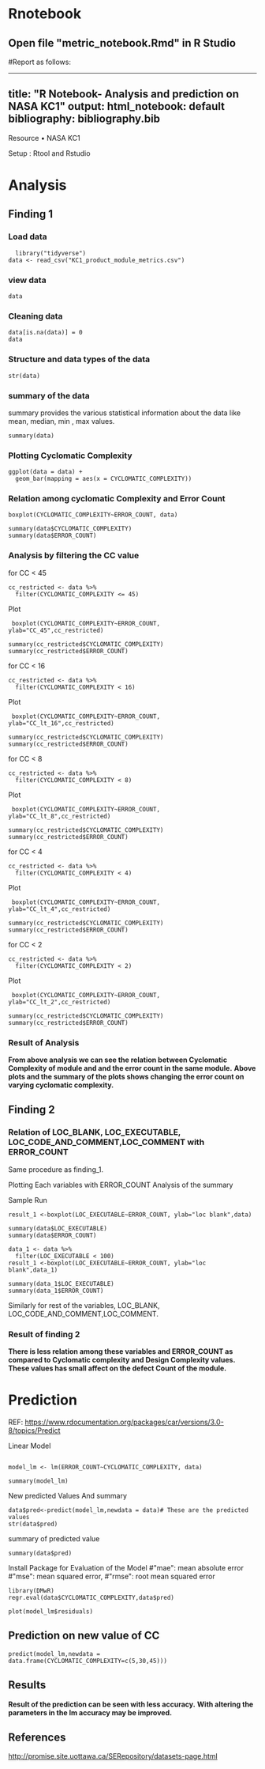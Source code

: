 # Rnotebook
## Open file "metric_notebook.Rmd" in R Studio

#Report as follows: 

---
title: "R Notebook- Analysis and prediction on NASA KC1"
output:
  html_notebook: default
bibliography: bibliography.bib
---
                              
Resource 
• NASA KC1

Setup :
 Rtool and Rstudio

# **Analysis** 

##  Finding 1

### Load data

```{r}
  library("tidyverse")
data <- read_csv("KC1_product_module_metrics.csv")

```
### view data
```{r}
data
```
### Cleaning data 
```{r}
data[is.na(data)] = 0
data
```

### Structure and data types of the data 
```{r}
str(data)
```

### summary of the data 
  summary provides the various statistical information about the data like mean, median, min , max values. 
```{r}
summary(data)
```
### Plotting  Cyclomatic Complexity

```{r}
ggplot(data = data) + 
  geom_bar(mapping = aes(x = CYCLOMATIC_COMPLEXITY))
```

### Relation among cyclomatic Complexity  and Error Count
```{r}
boxplot(CYCLOMATIC_COMPLEXITY~ERROR_COUNT, data)
```
```{r}
summary(data$CYCLOMATIC_COMPLEXITY)
summary(data$ERROR_COUNT)
```

### Analysis by filtering the CC value 
  
  for CC < 45
```{r}
cc_restricted <- data %>% 
  filter(CYCLOMATIC_COMPLEXITY <= 45)
```
 Plot
``` {r}
 boxplot(CYCLOMATIC_COMPLEXITY~ERROR_COUNT, ylab="CC_45",cc_restricted)
```
```{r}
summary(cc_restricted$CYCLOMATIC_COMPLEXITY)
summary(cc_restricted$ERROR_COUNT)
```
  for CC < 16
```{r}
cc_restricted <- data %>% 
  filter(CYCLOMATIC_COMPLEXITY < 16)
```
 Plot
``` {r}
 boxplot(CYCLOMATIC_COMPLEXITY~ERROR_COUNT, ylab="CC_lt_16",cc_restricted)
``` 
```{r}
summary(cc_restricted$CYCLOMATIC_COMPLEXITY)
summary(cc_restricted$ERROR_COUNT)
```
  for CC < 8
```{r}
cc_restricted <- data %>% 
  filter(CYCLOMATIC_COMPLEXITY < 8)
```
 Plot
``` {r}
 boxplot(CYCLOMATIC_COMPLEXITY~ERROR_COUNT, ylab="CC_lt_8",cc_restricted)
```
```{r}
summary(cc_restricted$CYCLOMATIC_COMPLEXITY)
summary(cc_restricted$ERROR_COUNT)
```
  for CC < 4
```{r}
cc_restricted <- data %>% 
  filter(CYCLOMATIC_COMPLEXITY < 4)
```
 Plot
``` {r}
 boxplot(CYCLOMATIC_COMPLEXITY~ERROR_COUNT, ylab="CC_lt_4",cc_restricted)

```
```{r}
summary(cc_restricted$CYCLOMATIC_COMPLEXITY)
summary(cc_restricted$ERROR_COUNT)
``` 
  for CC < 2
```{r}
cc_restricted <- data %>% 
  filter(CYCLOMATIC_COMPLEXITY < 2)
```
 Plot
``` {r}
 boxplot(CYCLOMATIC_COMPLEXITY~ERROR_COUNT, ylab="CC_lt_2",cc_restricted)
```
```{r}
summary(cc_restricted$CYCLOMATIC_COMPLEXITY)
summary(cc_restricted$ERROR_COUNT)
```
### Result of Analysis

  **From above analysis we can see the relation between Cyclomatic Complexity of module and and the error count in the same module.**
  **Above plots and the summary of the plots shows changing the error count on varying cyclomatic complexity.**

  
## Finding 2 

### Relation of LOC_BLANK, LOC_EXECUTABLE, LOC_CODE_AND_COMMENT,LOC_COMMENT with ERROR_COUNT

Same procedure as finding_1. 

  Plotting Each variables with ERROR_COUNT
  Analysis of the summary
  
  Sample Run
```{r}
result_1 <-boxplot(LOC_EXECUTABLE~ERROR_COUNT, ylab="loc blank",data)
```
```{r}
summary(data$LOC_EXECUTABLE)
summary(data$ERROR_COUNT)
```
```{r}
data_1 <- data %>% 
  filter(LOC_EXECUTABLE < 100)
result_1 <-boxplot(LOC_EXECUTABLE~ERROR_COUNT, ylab="loc blank",data_1)
```  
  
```{r}
summary(data_1$LOC_EXECUTABLE)
summary(data_1$ERROR_COUNT)
```

Similarly for rest of the variables, LOC_BLANK, LOC_CODE_AND_COMMENT,LOC_COMMENT.

### Result of finding 2
  **There is less relation among these variables and ERROR_COUNT as compared to Cyclomatic complexity and Design Complexity values.**
  **These values has small affect on the defect Count of the module.** 
  
  
  
  
  

# **Prediction**
  REF: https://www.rdocumentation.org/packages/car/versions/3.0-8/topics/Predict

Linear Model 
```{r}

model_lm <- lm(ERROR_COUNT~CYCLOMATIC_COMPLEXITY, data)

summary(model_lm)
```


New predicted Values And summary 
```{r}
data$pred<-predict(model_lm,newdata = data)# These are the predicted values
str(data$pred)
```
summary of predicted value
```{r}
summary(data$pred)
```

Install Package for Evaluation of the Model
  #"mae": mean absolute error
  #"mse": mean squared error,
  #"rmse": root mean squared error
```{r}
library(DMwR)
regr.eval(data$CYCLOMATIC_COMPLEXITY,data$pred)

```
```{r}
plot(model_lm$residuals)
```
## Prediction on new value of CC

```{r}
predict(model_lm,newdata = data.frame(CYCLOMATIC_COMPLEXITY=c(5,30,45)))
```
  
## Results

**Result of the prediction can be seen with less accuracy.** 
**With altering the parameters in the lm accuracy may be improved.**


## References
  http://promise.site.uottawa.ca/SERepository/datasets-page.html
  
  

